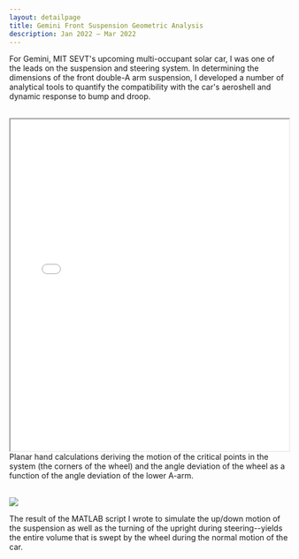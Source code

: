```yaml
---
layout: detailpage
title: Gemini Front Suspension Geometric Analysis
description: Jan 2022 — Mar 2022
---
```


For Gemini, MIT SEVT's upcoming multi-occupant solar car, I was one of the leads on the suspension and steering system. In determining the dimensions of the front double-A arm suspension, I developed a number of analytical tools to quantify the compatibility with the car's aeroshell and dynamic response to bump and droop.

<br>

<iframe height="600px" width="100%" src="/assets/documents/portfolio/geminifrontsus_planargeo.pdf"></iframe>
<div class="caption">Planar hand calculations deriving the motion of the critical points in the system (the corners of the wheel) and the angle deviation of the wheel as a function of the angle deviation of the lower A-arm.</div>

<br>

![](/assets/images/portfolio/geminifrontsus_blob.gif)
<div class="caption">The result of the MATLAB script I wrote to simulate the up/down motion of the suspension as well as the turning of the upright during steering--yields the entire volume that is swept by the wheel during the normal motion of the car.</div>